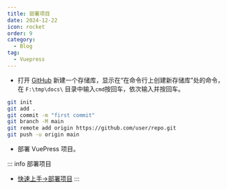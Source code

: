 ```yaml
---
title: 部署项目
date: 2024-12-22
icon: rocket
order: 9
category:
  - Blog
tag:
  - Vuepress
---
```


- 打开 [GitHub](https://github.com/) 新建一个存储库，显示在“在命令行上创建新存储库”处的命令，在 `F:\tmp\docs\` 目录中输入`cmd`按回车，依次输入并按回车。

```sh
git init
git add .
git commit -m "first commit"
git branch -M main
git remote add origin https://github.com/user/repo.git
git push -u origin main
```

- 部署 VuePress 项目。

::: info 部署项目
- [快速上手→部署项目](https://theme-hope.vuejs.press/zh/get-started/deploy.html)
:::